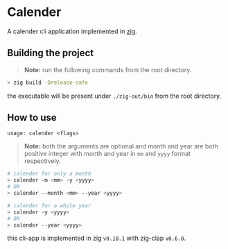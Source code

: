 # Calender

A calender cli application implemented in [zig](https://ziglang.org/).

## Building the project

> **Note:** run the following commands from the root directory.

```bash
> zig build -Drelease-safe
```

the executable will be present under `./zig-out/bin` from the root directory.

## How to use

`usage: calender <flags>`

> **Note:**
both the arguments are optional and month and year are both positive integer with month and year in `mm` and `yyyy` format respectively.

```bash
# calender for only a month 
> calender -m <mm> -y <yyyy> 
# OR
> calender --month <mm> --year <yyyy>

# calender for a whole year
> calender -y <yyyy>
# OR
> calender --year <yyyy>
```

this cli-app is implemented in zig `v0.10.1` with zig-clap `v0.6.0`.
